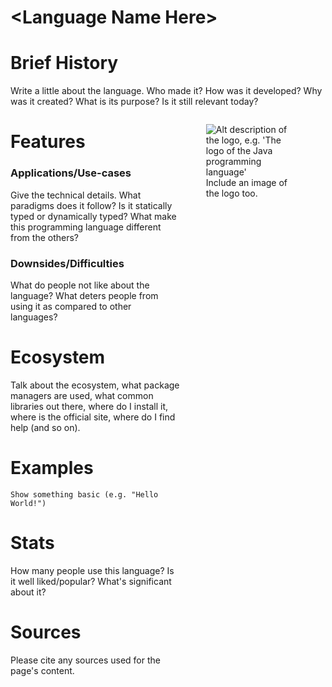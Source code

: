 # \<Language Name Here\>
# Brief History
Write a little about the language. Who made it? How was it developed? Why was it created? What is its purpose? Is it still relevant today?

<figure style="float: right; width:30%; height:50%; object-fit:contain;">
<img src="https://upload.wikimedia.org/wikipedia/de/e/e1/Java-Logo.svg" alt="Alt description of the logo, e.g. 'The logo of the Java programming language'">
<figcaption>Include an image of the logo too.</figcaption>
</figure>

# Features
### Applications/Use-cases
Give the technical details. What paradigms does it follow? Is it statically typed or dynamically typed? What make this programming language different from the others?

### Downsides/Difficulties
What do people not like about the language? What deters people from using it as compared to other languages?

# Ecosystem
Talk about the ecosystem, what package managers are used, what common libraries out there,
where do I install it, where is the official site, where do I find help (and so on).

# Examples
```
Show something basic (e.g. "Hello World!")
```

# Stats
How many people use this language? Is it well liked/popular? What's significant about it?

# Sources
Please cite any sources used for the page's content.
